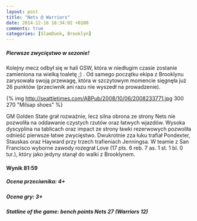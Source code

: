 ```yaml
---
layout: post
title: "Nets @ Warriors"
date: 2014-12-16 16:34:02 +0100
comments: true
categories: [SlamDunk, Brooklyn]
---
```


<h5>Pierwsze zwycięstwo w sezonie!</h5>

Kolejny mecz odbył się w hali GSW, która w niedługim czasie zostanie zamieniona na wielką toaletę ;) . Od samego początku ekipa z Brooklynu zarysowała swoją przewagę, która w szczytowym momencie sięgnęła już 26 punktów (przeciwnik ani razu nie wyszedł na prowadzenie).

<!--more-->

{% img http://seattletimes.com/ABPub/2008/10/06/2008233771.jpg 300 270 "Milsap shoes" %}

GM Golden State grał rozważnie, lecz silna obrona ze strony Nets nie pozwoliła na oddawanie czystych rzutów oraz łatwych wjazdów. Wysoka dyscyplina na tablicach oraz impact ze strony ławki rezerwowych pozwoliła odnieść pierwsze łatwe zwycięstwo. Dwukrotnie zza łuku trafiał Pondexter, Stauskas oraz Hayward przy trzech trafieniach Jenningsa. W teamie z San Francisco wyborne zawody rozegrał Love (17 pts. 6 reb. 7 as. 1 st. 1 bl. 0 tur.), który jako jedyny stanął do walki z Brooklynem. 

<h4>Wynik 81:59</h4>
<h5>Ocena przeciwnika: 4+</h5>
<h5>Ocena gry: 3+</h5>
<h5>Statline of the game: bench points Nets 27 (Warriors 12) </h5>